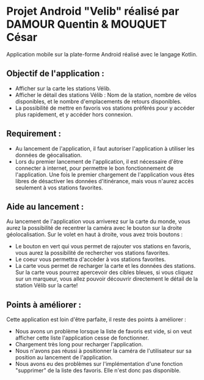 # Projet Android "Velib" réalisé par DAMOUR Quentin & MOUQUET César

Application mobile sur la plate-forme Android réalisé avec le langage Kotlin.

## Objectif de l'application :

- Afficher sur la carte les stations Vélib.
- Afficher le détail des stations Vélib : Nom de la station, nombre de vélos disponibles, et le nombre d'emplacements de retours disponibles.
- La possibilité de mettre en favoris vos stations préfèrés pour y accéder plus rapidement, et y accéder hors connexion. 

## Requirement :

- Au lancement de l'application, il faut autoriser l'application à utiliser les données de géocalisation.
- Lors du premier lancement de l'application, il est nécessaire d'être connecter à internet, pour permettre le bon fonctionnement de l'application. Une fois le premier chargement de l'application vous êtes libres de désactiver les données d'itinérance, mais vous n'aurez accès seulement à vos stations favorites.


## Aide au lancement :

Au lancement de l'application vous arriverez sur la carte du monde, vous aurez la possibilité de recentrer la caméra avec le bouton sur la droite géolocalisation.
Sur le volet en haut à droite, vous avez trois boutons :
- Le bouton en vert qui vous permet de rajouter vos stations en favoris, vous aurez la possibilité de rechercher vos stations favorites.
- Le coeur vous permettra d'accèder à vos stations favorites.
- La carte vous permet de recharger la carte et les données des stations.
Sur la carte vous pourrez apercevoir des cibles bleues, si vous cliquez sur un marqueur, vous allez pouvoir découvrir directement le détail de la station Vélib sur la carte! 

## Points à améliorer :

Cette application est loin d'être parfaite, il reste des points à améliorer :
- Nous avons un problème lorsque la liste de favoris est vide, si on veut afficher cette liste l'application cesse de fonctionner.
- Chargement très long pour recharger l'application.
- Nous n'avons pas réussi à positionner la caméra de l'utilisateur sur sa position au lancement de l'application.
- Nous avons eu des problèmes sur l'implémentation d'une fonction "supprimer" de la liste des favoris. Elle n'est donc pas disponible.
